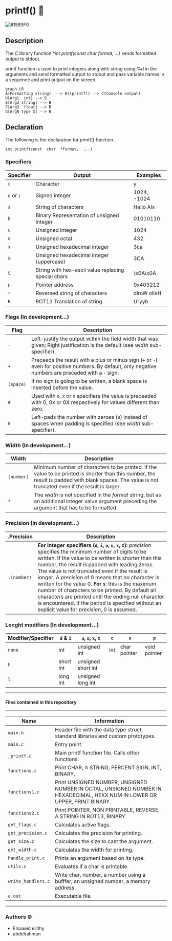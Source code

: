 # printf() 🎉
![#1589F0](https://www.iconsdb.com/icons/download/color/1589F0/circle-16.png)    
## Description

The C library function **int printf(const char *format, ...)** sends formatted output to stdout.

 printf function is used to print integers along with string using %d in the arguments and send formatted output to stdout and pass variable names in a sequence and print output on the screen.

```mermaid
graph LR
A(Formatting string)  --> B((printf)) --> C(Console output)
D[Arg1  int] --> B
E[Arg2 string] --> B
F[Arg3  float] --> B
G[ArgN type X] --> B
```


## Declaration
The following is the declaration for printf() function.

    int printf(const  char  *format,  ...)

### Specifiers

Specifier                |Output                        |Examples |
|----------------|-------------------------------|-----------------------------|
| `c` | Character | y |
| `d` or `i` | Signed integer | 1024, -1024 |
| `s` | String of characters | Hello Alx |
| `b` | Binary Representation of unsigned integer | 01010110 |
| `u` | Unsigned integer | 1024 |
| `o` | Unsigned octal | 432 |
| `x` | Unsigned hexadecimal integer | 3ca |
| `X` | Unsigned hexadecimal integer (uppercase) | 3CA |
| `S` | String with hex-ascii value replacing special chars | \x0A\x0A |
| `p` | Pointer address | 0x403212 |
| `r` | Reversed string of characters | dlroW olleH |
| `R` | ROT13 Translation of string | Uryyb |

### Flags (In development...)

|Flag                |Description                        |
|----------------|-------------------------------|
| `-` |Left-justify the output within the field width that was given; Right justification is the default (see _width_ sub-specifier). |
| `+` |Preceeds the result with a plus or minus sign (`+` or `-`) even for positive numbers. By default, only negative numbers are preceded with a `-` sign. |
| `(space)` |If no sign is going to be written, a blank space is inserted before the value. |
| `#` |Used with `o`, `x` or `X` specifiers the value is preceeded with 0, 0x or 0X respectively for values different than zero. |
| `0` |Left-pads the number with zeroes (`0`) instead of spaces when padding is specified (see _width_ sub-specifier). |

### Width (In development...)

|Width                |Description                        |
|----------------|-------------------------------|
| `(number)` |Minimum number of characters to be printed. If the value to be printed is shorter than this number, the result is padded with blank spaces. The value is not truncated even if the result is larger.|
| `*` | The _width_ is not specified in the _format_ string, but as an additional integer value argument preceding the argument that has to be formatted.|

### Precision (In development...)

|.Precision               |Description                        |
|----------------|-------------------------------|
| `.(number)` |**For integer specifiers (`d`, `i`, `o`, `u`, `x`, `X`):** _precision_ specifies the minimum number of digits to be written. If the value to be written is shorter than this number, the result is padded with leading zeros. The value is not truncated even if the result is longer. A _precision_ of 0 means that no character is written for the value 0. **For `s`**: this is the maximum number of characters to be printed. By default all characters are printed until the ending null character is encountered. If the period is specified without an explicit value for _precision_, 0 is assumed. |

### Lenght modifiers (In development...)

|Modifier/Specifier  |`d` & `i`  |`u`, `o`, `x`, `X` |`c` |`s` |`p` |
|----------------|---------|------------|-------------|-----|-------|
| `none` | int |unsigned int | int| char pointer| void pointer |
| `h` |short int|unsigned short int |     |     |              |
| `l` |long int |unsigned long int  |     |     |              |

------------

#### Files contained in this repository


------------

|Name                |Information                                        |
|----------------|-------------------------------|
|`main.h`	| Header file with the data type struct, standard libraries and custom prototypes.
|`main.c`|Entry point.
|`_printf.c`|Main printf function file. Calls other functions.
|`functions.c`|Print CHAR, A STRING, PERCENT SIGN, INT, BINARY.
|`functions1.c`|Print UNSIGNED NUMBER, UNSIGNED NUMBER IN OCTAL, UNSIGNED NUMBER IN HEXADECIMAL, HEXX NUM IN LOWER OR UPPER, PRINT BINARY.
|`functions2.c`|Print POINTER, NON PRINTABLE, REVERSE, A STRING IN ROT13, BINARY.
|`get_flags.c`|Calculates active flags.
|`get_precision.c`|Calculates the precision for printing.
|`get_size.c`|Calculates the size to cast the argument.
|`get_width.c`|Calculates the width for printing.
|`handle_print.c`|Prints an argument based on its type.
|`utils.c`|Evaluates if a char is printable.
|`write_handlers.c`|Write char, number,  a number using a bufffer, an unsigned number, a memory address.
|`a.out`|Executable file.

------------

### Authors &copy;

- Elsaaeid ellithy
- abdelrahman
